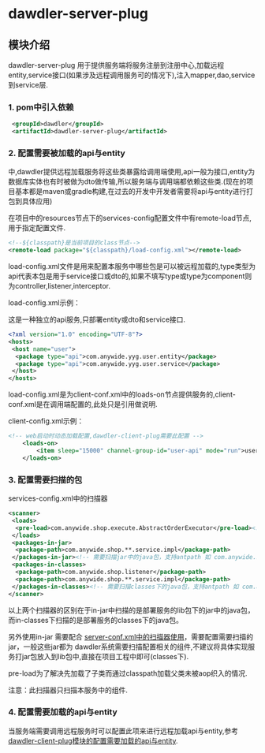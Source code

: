 # dawdler-server-plug

## 模块介绍

dawdler-server-plug 用于提供服务端将服务注册到注册中心,加载远程entity,service接口(如果涉及远程调用服务可的情况下),注入mapper,dao,service到service层.

### 1. pom中引入依赖

```xml
 <groupId>dawdler</groupId>
 <artifactId>dawdler-server-plug</artifactId>
```

### 2. 配置需要被加载的api与entity

中,dawdler提供远程加载服务将这些类暴露给调用端使用,api一般为接口,entity为数据库实体也有时被做为dto做传输,所以服务端与调用端都依赖这些类.(现在的项目基本都是maven或gradle构建,在过去的开发中开发者需要将api与entity进行打包到具体应用)

在项目中的resources节点下的services-config配置文件中有remote-load节点,用于指定配置文件.

```xml
<!--${classpath}是当前项目的class节点-->
<remote-load package="${classpath}/load-config.xml"></remote-load>
```

load-config.xml文件是用来配置本服务中哪些包是可以被远程加载的,type类型为api代表本包是用于service接口或dto的,如果不填写type或type为component则为controller,listener,interceptor.

load-config.xml示例：

这是一种独立的api服务,只部署entity或dto和service接口.

```xml
<?xml version="1.0" encoding="UTF-8"?>
<hosts>
 <host name="user">
  <package type="api">com.anywide.yyg.user.entity</package>
  <package type="api">com.anywide.yyg.user.service</package>
 </host>
</hosts>
```

load-config.xml是为client-conf.xml中的loads-on节点提供服务的,client-conf.xml是在调用端配置的,此处只是引用做说明.

client-config.xml示例：

```xml
<!-- web启动时动态加载配置,dawdler-client-plug需要此配置 -->
    <loads-on>
        <item sleep="15000" channel-group-id="user-api" mode="run">user</item><!-- 配置加载user模块  sleep 检查更新间隔 毫秒单位,channel-group-id指定组,mode=run 为运行模式 不检查更新-->
    </loads-on>
```

### 3. 配置需要扫描的包

services-config.xml中的扫描器

```xml
<scanner>
 <loads>
  <pre-load>com.anywide.shop.execute.AbstractOrderExecutor</pre-load><!-- 预先加载此类触发aop织入 -->
 </loads>
 <packages-in-jar>
  <package-path>com.anywide.shop.**.service.impl</package-path>
 </packages-in-jar><!-- 需要扫描jar中的java包，支持antpath 如 com.anywide.shop.**.service.impl，被扫描的包中的组件会生效-->
 <packages-in-classes>
  <package-path>com.anywide.shop.listener</package-path>
  <package-path>com.anywide.shop.**.service.impl</package-path>
 </packages-in-classes><!-- 需要扫描classes下的java包，支持antpath 如 com.anywide.shop.**.service.impl，被扫描的包中的组件会生效-->
</scanner>
```

以上两个扫描器的区别在于in-jar中扫描的是部署服务的lib包下的jar中的java包，而in-classes下扫描的是部署服务的classes下的java包。

另外使用in-jar 需要配合 [server-conf.xml中的扫描器使用](../dawdler-server/README.md####21server-conf.xml说明)，需要配置需要扫描的jar，一般这些jar都为
dawdler系统需要扫描配置相关的组件,不建议将具体实现服务打jar包放入到lib包中,直接在项目工程中即可(classes下).

pre-load为了解决先加载了子类而通过classpath加载父类未被aop织入的情况.

注意：此扫描器只扫描本服务中的组件.

### 4. 配置需要加载的api与entity

当服务端需要调用远程服务时可以配置此项来进行远程加载api与entity,参考[dawdler-client-plug模块的配置需要加载的api与entity](../dawdler-client-plug/README.md#11-配置需要加载的api与entity).

